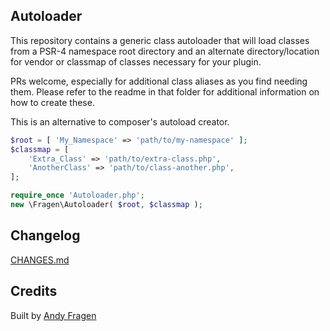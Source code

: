 ## Autoloader

This repository contains a generic class autoloader that will load classes from a PSR-4 namespace root directory and an alternate directory/location for vendor or classmap of classes necessary for your plugin.

PRs welcome, especially for additional class aliases as you find needing them. Please refer to the readme in that folder for additional information on how to create these.

This is an alternative to composer's autoload creator.

```php
$root = [ 'My_Namespace' => 'path/to/my-namespace' ];
$classmap = [
    'Extra_Class' => 'path/to/extra-class.php',
    'AnotherClass' => 'path/to/class-another.php',
];

require_once 'Autoloader.php';
new \Fragen\Autoloader( $root, $classmap );
```

## Changelog
[CHANGES.md](CHANGES.md)

## Credits
Built by [Andy Fragen](https://thefragens.com/)
